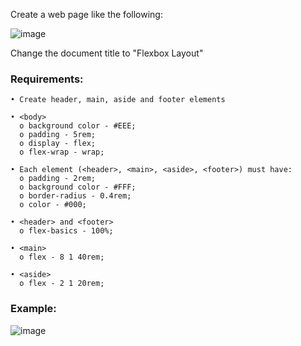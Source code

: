 Create a web page like the following:

![image](https://github.com/nsinorov/SoftUniMainPath/assets/45227327/f8036f49-7d67-47e9-87cf-fe1b71c32799)

Change the document title to "Flexbox Layout"

### Requirements:

    • Create header, main, aside and footer elements
    
    • <body>
      o background color - #EEE;
      o padding - 5rem;
      o display - flex;
      o flex-wrap - wrap;
      
    • Each element (<header>, <main>, <aside>, <footer>) must have:
      o padding - 2rem;
      o background color - #FFF;
      o border-radius - 0.4rem;
      o color - #000;
      
    • <header> and <footer>
      o flex-basics - 100%;
      
    • <main>
      o flex - 8 1 40rem;
      
    • <aside>
      o flex - 2 1 20rem;

### Example:

![image](https://github.com/nsinorov/SoftUniMainPath/assets/45227327/deb11de3-33bf-49ce-a744-bf3e7b4d598b)
